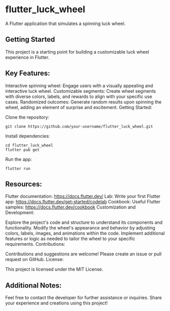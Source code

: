 # flutter_luck_wheel

A Flutter application that simulates a spinning luck wheel.

## Getting Started
This project is a starting point for building a customizable luck wheel experience in Flutter.

## Key Features:

Interactive spinning wheel: Engage users with a visually appealing and interactive luck wheel.
Customizable segments: Create wheel segments with diverse colors, labels, and rewards to align with your specific use cases.
Randomized outcomes: Generate random results upon spinning the wheel, adding an element of surprise and excitement.
Getting Started:

Clone the repository:
```
git clone https://github.com/your-username/flutter_luck_wheel.git
```

Install dependencies:

```
cd flutter_luck_wheel
flutter pub get
```

Run the app:

```
flutter run
```

## Resources:

Flutter documentation: https://docs.flutter.dev/
Lab: Write your first Flutter app: https://docs.flutter.dev/get-started/codelab
Cookbook: Useful Flutter samples: https://docs.flutter.dev/cookbook
Customization and Development:

Explore the project's code and structure to understand its components and functionality.
Modify the wheel's appearance and behavior by adjusting colors, labels, images, and animations within the code.
Implement additional features or logic as needed to tailor the wheel to your specific requirements.
Contributions:

Contributions and suggestions are welcome! Please create an issue or pull request on GitHub.
License:

This project is licensed under the MIT License.

## Additional Notes:

Feel free to contact the developer for further assistance or inquiries.
Share your experience and creations using this project!